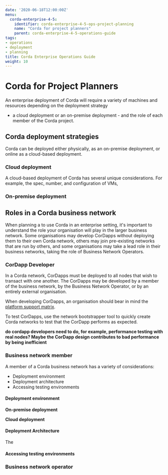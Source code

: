 ```yaml
---
date: '2020-06-18T12:00:00Z'
menu:
  corda-enterprise-4-5:
    identifier: corda-enterprise-4-5-ops-project-planning
    name: "Corda for project planners"
    parent: corda-enterprise-4-5-operations-guide
tags:
- operations
- deployment
- planning
title: Corda Enterprise Operations Guide
weight: 10
---
```


# Corda for Project Planners

An enterprise deployment of Corda will require a variety of machines and resources depending on the deployment strategy
- a cloud deployment or an on-premise deployment - and the role of each member of the Corda project.

## Corda deployment strategies

Corda can be deployed either physically, as an on-premise deployment, or online as a cloud-based deployment.

### Cloud deployment

A cloud-based deployment of Corda has several unique considerations. For example, the spec, number, and configuration of
VMs,

### On-premise deployment


## Roles in a Corda business network

When planning a to use Corda in an enterprise setting, it's important to understand the role your organisation will play
in the larger business network. Some organisations may develop CorDapps without deploying them to their own Corda network,
others may join pre-existing networks that are run by others, and some organisations may take a lead role in their business
networks, taking the role of Business Network Operators.

### CorDapp Developer

In a Corda network, CorDapps must be deployed to all nodes that wish to transact with one another. The CorDapps may be
developed by a member of the business network, by the Business Network Operator, or by an entirely external organisation.

When developing CorDapps, an organisation should bear in mind the [platform support matrix](platform-support-matrix.md).

To test CorDapps, use the network bootstrapper tool to quickly create Corda networks to test that the CorDapp performs as expected.

**do cordapp developers need to do, for example, performance testing with real nodes? Maybe the CorDapp design contributes
to bad performance by being inefficient**

### Business network member

A member of a Corda business network has a variety of considerations:

- Deployment environment
- Deployment architecture
- Accessing testing environments

#### Deployment environment

**On-premise deployment**

**Cloud deployment**

#### Deployment Architecture

The

#### Accessing testing environments



### Business network operator



